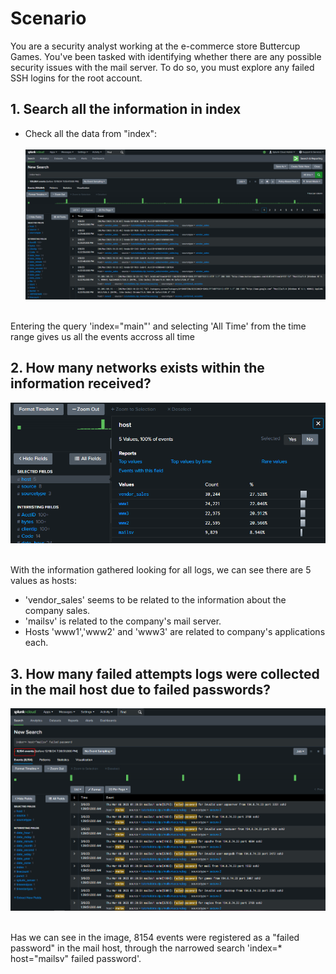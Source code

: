 # Scenario
You are a security analyst working at the e-commerce store Buttercup Games. You've been tasked with identifying whether there are any possible security issues with the mail server. To do so, you must explore any failed SSH logins for the root account.
## 1. Search all the information in index
- Check all the data from "index":<br><br>
![1.1.SPLUNK.alltime.index](https://github.com/Cr1msonPho3nix/Incident-Response-Projects/blob/main/img/Queries_SPLUNK_1/1.1.SPLUNK.alltime.index.PNG)<br><br>

Entering the query 'index="main"' and selecting 'All Time' from the time range gives us all the events accross all time
## 2. How many networks exists within the information received?
![1.1.SPLUNK.alltime.index](https://github.com/Cr1msonPho3nix/Incident-Response-Projects/blob/main/img/Queries_SPLUNK_1/2.1.SPLUNK.hosts.PNG)<br><br>

With the information gathered looking for all logs, we can see there are 5 values as hosts:
- 'vendor_sales' seems to be related to the information about the company sales.
- 'mailsv' is related to the company's mail server.
- Hosts 'www1','www2' and 'www3' are related to company's applications each.
## 3. How many failed attempts logs were collected in the mail host due to failed passwords?
![3.1.SPLUNK.failedpassword](https://github.com/Cr1msonPho3nix/Incident-Response-Projects/blob/main/img/Queries_SPLUNK_1/3.1.SPLUNK.failedpassword.PNG)<br><br>

Has we can see in the image, 8154 events were registered as a "failed password" in the mail host, through the narrowed search 'index=* host="mailsv" failed password'.